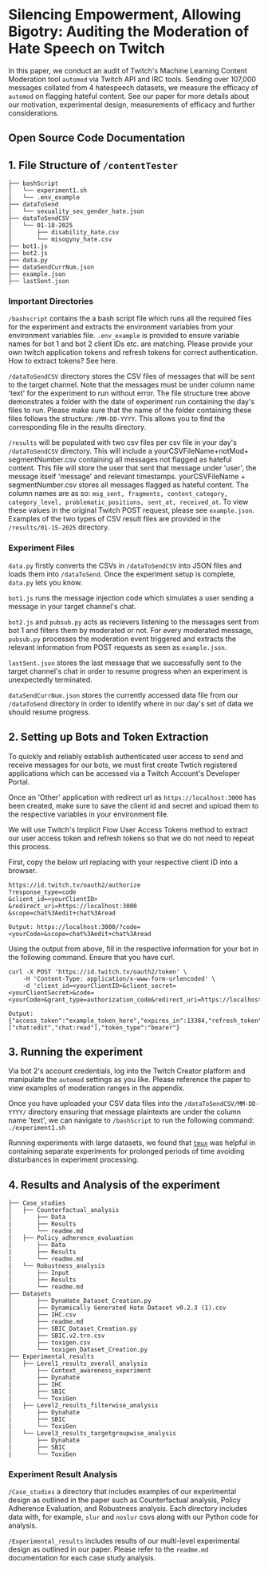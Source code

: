 # Silencing Empowerment, Allowing Bigotry: Auditing the Moderation of Hate Speech on Twitch 
In this paper, we conduct an audit of Twitch's Machine Learning Content Moderation tool `automod` via Twitch API and IRC tools. Sending over 107,000 messages collated from 4 hatespeech datasets, we measure the efficacy of `automod` on flagging hateful content. See our paper for more details about our motivation, experimental design, measurements of efficacy and further considerations. 

## Open Source Code Documentation
## 1. File Structure of `/contentTester`
    ├── bashScript
    │   └── experiment1.sh
    |   └── .env_example
    ├── dataToSend
    │   └── sexuality_sex_gender_hate.json
    ├── dataToSendCSV
    │   └── 01-18-2025
    │       ├── disability_hate.csv
    │       └── misogyny_hate.csv
    ├── bot1.js
    ├── bot2.js
    ├── data.py
    ├── dataSendCurrNum.json
    ├── example.json
    ├── lastSent.json

### Important Directories 
`/bashscript` contains the a bash script file which runs all the required files for the experiment and extracts the environment variables from your environment variables file. `.env_example` is provided to ensure variable names for bot 1 and bot 2 client IDs etc. are matching. Please provide your own twitch application tokens and refresh tokens for correct authentication. How to extract tokens? See here. 

`/dataToSendCSV` directory stores the CSV files of messages that will be sent to the target channel. Note that the messages must be under column name 'text' for the experiment to run without error. The file structure tree above demonstrates a folder with the date of experiment run containing the day's files to run. Please make sure that the name of the folder containing these files follows the structure: `/MM-DD-YYYY`. This allows you to find the corresponding file in the results directory. 

`/results` will be populated with two csv files per csv file in your day's `/dataToSendCSV` directory. This will include a yourCSVFileName+notMod+ segmentNumber.csv containing all messages not flagged as hateful content. This file will store the user that sent that message under 'user', the message itself 'message' and relevant timestamps. yourCSVFileName + segmentNumber.csv stores all messages flagged as hateful content. The column names are as so: `msg_sent, fragments, content_category, category_level, problematic_positions, sent_at, received_at`. To view these values in the original Twitch POST request, please see `example.json`. Examples of the two types of CSV result files are provided in the `/results/01-15-2025` directory. 

### Experiment Files
`data.py` firstly converts the CSVs in `/dataToSendCSV` into JSON files and loads them into `/dataToSend`. Once the experiment setup is complete, `data.py` lets you know. 

`bot1.js` runs the message injection code which simulates a user sending a message in your target channel's chat. 

`bot2.js` and `pubsub.py` acts as recievers listening to the messages sent from bot 1 and filters them by moderated or not. For every moderated message, `pubsub.py` processes the moderation event triggered and extracts the relevant information from POST requests as seen as `example.json`. 

`lastSent.json` stores the last message that we successfully sent to the target channel's chat in order to resume progress when an experiment is unexpectedly terminated.

`dataSendCurrNum.json` stores the currently accessed data file from our `/dataToSend` directory in order to identify where in our day's set of data we should resume progress. 

## 2. Setting up Bots and Token Extraction
To quickly and reliably establish authenticated user access to send and receive messages for our bots, we must first create Twtich registered applications which can be accessed via a Twitch Account's Developer Portal. 

Once an 'Other' application with redirect url as `https://localhost:3000` has been created, make sure to save the client id and secret and upload them to the respective variables in your environment file. 

We will use Twitch's Implicit Flow User Access Tokens method to extract our user access token and refresh tokens so that we do not need to repeat this process. 

First, copy the below url replacing with your respective client ID into a browser. 

    https://id.twitch.tv/oauth2/authorize
    ?response_type=code
    &client_id=<yourClientID>
    &redirect_uri=https://localhost:3000
    &scope=chat%3Aedit+chat%3Aread

    Output: https://localhost:3000/?code=<yourCode>&scope=chat%3Aedit+chat%3Aread

Using the output from above, fill in the respective information for your bot in the following command. Ensure that you have curl. 

    curl -X POST 'https://id.twitch.tv/oauth2/token' \
        -H 'Content-Type: application/x-www-form-urlencoded' \
        -d 'client_id=<yourClientID>&client_secret=<yourClientSecret>&code=<yourCode>&grant_type=authorization_code&redirect_uri=https://localhost:3000'

    Output: {"access_token":"example_token_here","expires_in":13384,"refresh_token":"refresh_token_here","scope":["chat:edit","chat:read"],"token_type":"bearer"}

## 3. Running the experiment
Via bot 2's account credentials, log into the Twitch Creator platform and manipulate the `automod` settings as you like. Please reference the paper to view examples of moderation ranges in the appendix. 

Once you have uploaded your CSV data files into the `/dataToSendCSV/MM-DD-YYYY/` directory ensuring that message plaintexts are under the column name 'text', we can navigate to `/bashScript` to run the following command: `./experiment1.sh`

Running experiments with large datasets, we found that [`tmux`](https://github.com/tmux/tmux/wiki) was helpful in containing separate experiments for prolonged periods of time avoiding disturbances in experiment processing. 

## 4. Results and Analysis of the experiment
    ├── Case_studies
    │   ├── Counterfactual_analysis
    |       ├── Data
    |       ├── Results
    |       └── readme.md 
    |   ├── Policy_adherence_evaluation
    |       ├── Data
    |       ├── Results
    |       └── readme.md    
    |   └── Robustness_analysis
    |       ├── Input
    |       ├── Results
    |       └── readme.md 
    ├── Datasets
    │       ├── DynaHate_Dataset_Creation.py
    │       ├── Dynamically Generated Hate Dataset v0.2.3 (1).csv
    │       ├── IHC.csv
    │       ├── readme.md
    │       ├── SBIC_Dataset_Creation.py
    │       ├── SBIC.v2.trn.csv
    │       ├── toxigen.csv
    │       └── toxigen_Dataset_Creation.py
    ├── Experimental_results
    │   ├── Level1_results_overall_analysis
    │       ├── Context_awareness_experiment
    │       ├── Dynahate
    |       ├── IHC
    |       ├── SBIC
    |       └── ToxiGen
    |   ├── Level2_results_filterwise_analysis
    │       ├── Dynahate
    |       ├── SBIC
    |       └── ToxiGen
    |   └── Level3_results_targetgroupwise_analysis
    │       ├── Dynahate
    |       ├── SBIC
    |       └── ToxiGen
    
### Experiment Result Analysis
`/Case_studies` a directory that includes examples of our experimental design as outlined in the paper such as Counterfactual analysis, Policy Adherence Evaluation, and Robustness analysis. Each directory includes data with, for example, `slur` and `noslur` csvs along with our Python code for analysis. 

`/Experimental_results` includes results of our multi-level experimental design as outlined in our paper. Please refer to the `readme.md` documentation for each case study analysis. 

